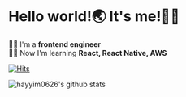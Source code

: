 # Hello world!🌏 It's me!🙋‍♂

👨‍💻 I'm a **frontend engineer**<br>
👨‍🏫 Now I'm learning **React, React Native, AWS**

[![Hits](https://hits.seeyoufarm.com/api/count/incr/badge.svg?url=https%3A%2F%2Fgithub.com%2Fhayyim0626&count_bg=%2379C83D&title_bg=%23555555&icon=&icon_color=%23E7E7E7&title=hits&edge_flat=false)](https://hits.seeyoufarm.com)

![hayyim0626's github stats](https://github-readme-stats.vercel.app/api?username=hayyim0626&show_icons=true)
